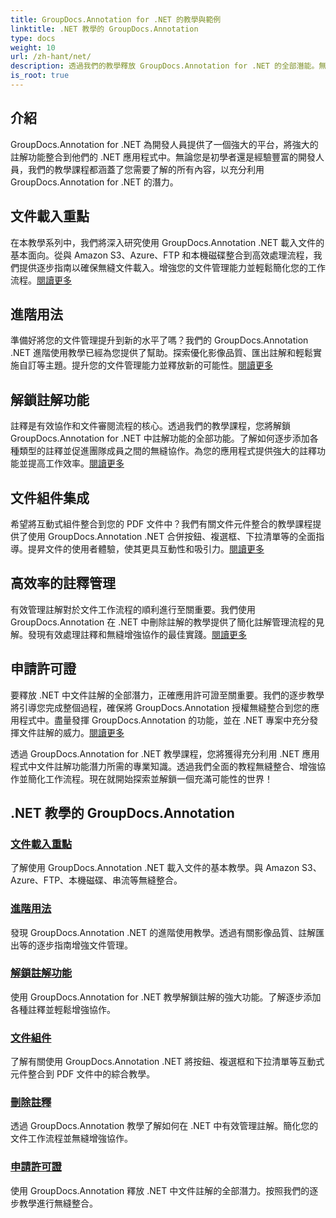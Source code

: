 ```yaml
---
title: GroupDocs.Annotation for .NET 的教學與範例
linktitle: .NET 教學的 GroupDocs.Annotation
type: docs
weight: 10
url: /zh-hant/net/
description: 透過我們的教學釋放 GroupDocs.Annotation for .NET 的全部潛能。無縫整合、增強協作並簡化工作流程。
is_root: true
---
```

## 介紹

GroupDocs.Annotation for .NET 為開發人員提供了一個強大的平台，將強大的註解功能整合到他們的 .NET 應用程式中。無論您是初學者還是經驗豐富的開發人員，我們的教學課程都涵蓋了您需要了解的所有內容，以充分利用 GroupDocs.Annotation for .NET 的潛力。

## 文件載入重點
在本教學系列中，我們將深入研究使用 GroupDocs.Annotation .NET 載入文件的基本面向。從與 Amazon S3、Azure、FTP 和本機磁碟整合到高效處理流程，我們提供逐步指南以確保無縫文件載入。增強您的文件管理能力並輕鬆簡化您的工作流程。[閱讀更多](./document-loading-essentials/)

## 進階用法
準備好將您的文件管理提升到新的水平了嗎？我們的 GroupDocs.Annotation .NET 進階使用教學已經為您提供了幫助。探索優化影像品質、匯出註解和輕鬆實施自訂等主題。提升您的文件管理能力並釋放新的可能性。[閱讀更多](./advanced-usage/)

## 解鎖註解功能
註釋是有效協作和文件審閱流程的核心。透過我們的教學課程，您將解鎖 GroupDocs.Annotation for .NET 中註解功能的全部功能。了解如何逐步添加各種類型的註釋並促進團隊成員之間的無縫協作。為您的應用程式提供強大的註釋功能並提高工作效率。[閱讀更多](./unlocking-annotation-power/)

## 文件組件集成
希望將互動式組件整合到您的 PDF 文件中？我們有關文件元件整合的教學課程提供了使用 GroupDocs.Annotation .NET 合併按鈕、複選框、下拉清單等的全面指導。提昇文件的使用者體驗，使其更具互動性和吸引力。[閱讀更多](./document-components/)

## 高效率的註釋管理
有效管理註解對於文件工作流程的順利進行至關重要。我們使用 GroupDocs.Annotation 在 .NET 中刪除註解的教學提供了簡化註解管理流程的見解。發現有效處理註釋和無縫增強協作的最佳實踐。[閱讀更多](./removing-annotations/)

## 申請許可證
要釋放 .NET 中文件註解的全部潛力，正確應用許可證至關重要。我們的逐步教學將引導您完成整個過程，確保將 GroupDocs.Annotation 授權無縫整合到您的應用程式中。盡量發揮 GroupDocs.Annotation 的功能，並在 .NET 專案中充分發揮文件註解的威力。[閱讀更多](./applying-licenses/)

透過 GroupDocs.Annotation for .NET 教學課程，您將獲得充分利用 .NET 應用程式中文件註解功能潛力所需的專業知識。透過我們全面的教程無縫整合、增強協作並簡化工作流程。現在就開始探索並解鎖一個充滿可能性的世界！
## .NET 教學的 GroupDocs.Annotation
### [文件載入重點](./document-loading-essentials/)
了解使用 GroupDocs.Annotation .NET 載入文件的基本教學。與 Amazon S3、Azure、FTP、本機磁碟、串流等無縫整合。
### [進階用法](./advanced-usage/)
發現 GroupDocs.Annotation .NET 的進階使用教學。透過有關影像品質、註解匯出等的逐步指南增強文件管理。
### [解鎖註解功能](./unlocking-annotation-power/)
使用 GroupDocs.Annotation for .NET 教學解鎖註解的強大功能。了解逐步添加各種註釋並輕鬆增強協作。
### [文件組件](./document-components/)
了解有關使用 GroupDocs.Annotation .NET 將按鈕、複選框和下拉清單等互動式元件整合到 PDF 文件中的綜合教學。
### [刪除註釋](./removing-annotations/)
透過 GroupDocs.Annotation 教學了解如何在 .NET 中有效管理註解。簡化您的文件工作流程並無縫增強協作。
### [申請許可證](./applying-licenses/)
使用 GroupDocs.Annotation 釋放 .NET 中文件註解的全部潛力。按照我們的逐步教學進行無縫整合。